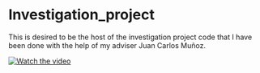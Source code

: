 # Investigation_project
This is desired to be the host of the investigation project code that I have been done with the help of my adviser Juan Carlos Muñoz.


[![Watch the video](https://youtu.be/7sWl4IssWsY)](https://youtu.be/7sWl4IssWsY)
